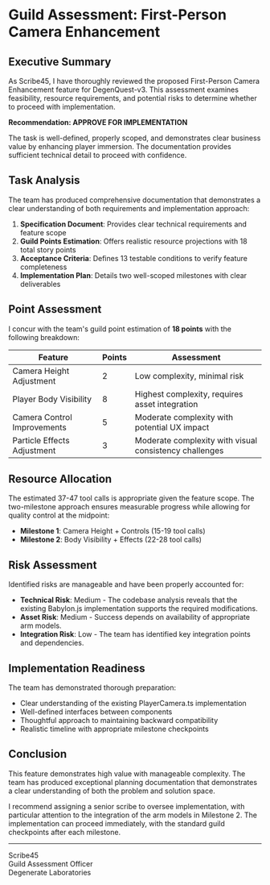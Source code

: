 # Guild Assessment: First-Person Camera Enhancement

## Executive Summary

As Scribe45, I have thoroughly reviewed the proposed First-Person Camera Enhancement feature for DegenQuest-v3. This assessment examines feasibility, resource requirements, and potential risks to determine whether to proceed with implementation.

**Recommendation: APPROVE FOR IMPLEMENTATION**

The task is well-defined, properly scoped, and demonstrates clear business value by enhancing player immersion. The documentation provides sufficient technical detail to proceed with confidence.

## Task Analysis

The team has produced comprehensive documentation that demonstrates a clear understanding of both requirements and implementation approach:

1. **Specification Document**: Provides clear technical requirements and feature scope
2. **Guild Points Estimation**: Offers realistic resource projections with 18 total story points
3. **Acceptance Criteria**: Defines 13 testable conditions to verify feature completeness
4. **Implementation Plan**: Details two well-scoped milestones with clear deliverables

## Point Assessment

I concur with the team's guild point estimation of **18 points** with the following breakdown:

| Feature | Points | Assessment |
|---------|--------|------------|
| Camera Height Adjustment | 2 | Low complexity, minimal risk |
| Player Body Visibility | 8 | Highest complexity, requires asset integration |
| Camera Control Improvements | 5 | Moderate complexity with potential UX impact |
| Particle Effects Adjustment | 3 | Moderate complexity with visual consistency challenges |

## Resource Allocation

The estimated 37-47 tool calls is appropriate given the feature scope. The two-milestone approach ensures measurable progress while allowing for quality control at the midpoint:

- **Milestone 1**: Camera Height + Controls (15-19 tool calls)
- **Milestone 2**: Body Visibility + Effects (22-28 tool calls)

## Risk Assessment

Identified risks are manageable and have been properly accounted for:

- **Technical Risk**: Medium - The codebase analysis reveals that the existing Babylon.js implementation supports the required modifications.
- **Asset Risk**: Medium - Success depends on availability of appropriate arm models.
- **Integration Risk**: Low - The team has identified key integration points and dependencies.

## Implementation Readiness

The team has demonstrated thorough preparation:
- Clear understanding of the existing PlayerCamera.ts implementation
- Well-defined interfaces between components
- Thoughtful approach to maintaining backward compatibility
- Realistic timeline with appropriate milestone checkpoints

## Conclusion

This feature demonstrates high value with manageable complexity. The team has produced exceptional planning documentation that demonstrates a clear understanding of both the problem and solution space.

I recommend assigning a senior scribe to oversee implementation, with particular attention to the integration of the arm models in Milestone 2. The implementation can proceed immediately, with the standard guild checkpoints after each milestone.

---
Scribe45  
Guild Assessment Officer  
Degenerate Laboratories 